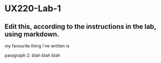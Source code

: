 # UX220-Lab-1
## Edit this, according to the instructions in the lab, using markdown.

my favourite thing i've written is 

paragraph 2: blah blah blah
